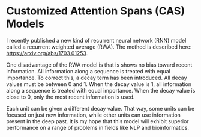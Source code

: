 # Customized Attention Spans (CAS) Models

I recently published a new kind of recurrent neural network (RNN) model called a recurrent weighted average (RWA). The method is described here: https://arxiv.org/abs/1703.01253.

One disadvantage of the RWA model is that is shows no bias toward recent information. All information along a sequence is treated with equal importance. To correct this, a decay term has been introduced. All decay values must be between 0 and 1. When the decay value is 1, all information along a sequence is treated with equal importance. When the decay value is close to 0, only the most recent information is used.

Each unit can be given a different decay value. That way, some units can be focused on just new information, while other units can use information present in the deep past. It is my hope that this model will exhibit superior performance on a range of problems in fields like NLP and bioinformatics.

